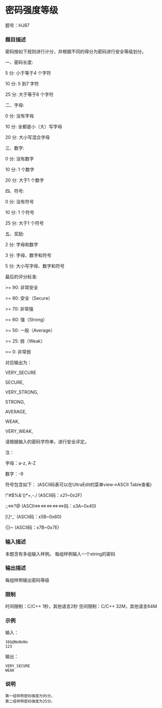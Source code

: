 # 密码强度等级

题号：HJ87

### 题目描述

密码按如下规则进行计分，并根据不同的得分为密码进行安全等级划分。

一、密码长度:

5 分: 小于等于4 个字符

10 分: 5 到7 字符

25 分: 大于等于8 个字符

二、字母:

0 分: 没有字母

10 分: 全都是小（大）写字母

20 分: 大小写混合字母

三、数字:

0 分: 没有数字

10 分: 1 个数字

20 分: 大于1 个数字

四、符号:

0 分: 没有符号

10 分: 1 个符号

25 分: 大于1 个符号

五、奖励:

2 分: 字母和数字

3 分: 字母、数字和符号

5 分: 大小写字母、数字和符号

最后的评分标准:

\>= 90: 非常安全

\>= 80: 安全（Secure）

\>= 70: 非常强

\>= 60: 强（Strong）

\>= 50: 一般（Average）

\>= 25: 弱（Weak）

\>= 0:  非常弱


对应输出为：

VERY_SECURE

SECURE,

VERY_STRONG,

STRONG,

AVERAGE,

WEAK,

VERY_WEAK,


请根据输入的密码字符串，进行安全评定。

注：

字母：a-z, A-Z

数字：-9

符号包含如下： (ASCII码表可以在UltraEdit的菜单view->ASCII Table查看)

!"#$%&'()*+,-./     (ASCII码：x21~0x2F)

:;<=>?@             (ASCII<=><=><=><=><=>码：x3A~0x40)

[\\]^_`              (ASCII码：x5B~0x60)

{|}~                (ASCII码：x7B~0x7E)

### 输入描述

本题含有多组输入样例。
每组样例输入一个string的密码

### 输出描述

每组样例输出密码等级

### 限制

时间限制：C/C++ 1秒，其他语言2秒 
空间限制：C/C++ 32M，其他语言64M

### 示例

输入：
```
38$@NoNoNo
123
```

输出：
```
VERY_SECURE
WEAK
```

### 说明

```
第一组样例密码强度为95分。
第二组样例密码强度为25分。
```